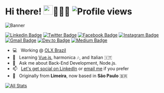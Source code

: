 # Hi there! <img src="https://raw.githubusercontent.com/MartinHeinz/MartinHeinz/master/wave.gif" width="30px">👱🏼‍♂️ ![Profile views](https://gpvc.arturio.dev/vinacovre)

![Banner](https://user-images.githubusercontent.com/10708745/90900850-69f29700-e3a0-11ea-9ec9-3d4124f2743c.png)

[![Linkedin Badge](https://img.shields.io/badge/-viniciuscovre-0072b1?style=flat&logo=Linkedin&logoColor=white&link=https://linkedin.com/in/viniciuscovre/)](https://linkedin.com/in/viniciuscovre/) [![Twitter Badge](https://img.shields.io/badge/-viniciuscovree-0072b1?style=flat&logo=Twitter&logoColor=white&color=00acee&link=https://twitter.com/viniciuscovree/)](https://twitter.com/viniciuscovree/) [![Facebook Badge](https://img.shields.io/badge/-viniciuscovre-0072b1?style=flat&logo=Facebook&logoColor=white&color=3b5998&link=https://facebook.com/viniciuscovre/)](https://facebook.com/viniciuscovre/) [![Instagram Badge](https://img.shields.io/badge/-viniciuscovree-0072b1?style=flat&logo=Instagram&logoColor=white&color=C13584&link=https://instagram.com/viniciuscovree/)](https://instagram.com/viniciuscovree/) [![Gmail Badge](https://img.shields.io/badge/-vinicius.covreassis@gmail.com-0072b1?style=flat&logo=Gmail&color=959595&link=mailto:vinicius.covreassis@gmail.com)](mailto:vinicius.covreassis@gmail.com) [![Dev.to Badge](https://img.shields.io/badge/-viniciuscovre-0072b1?style=flat&logo=Dev.to&logoColor=white&color=black&link=https://dev.to/viniciuscovre/)](https://dev.to/viniciuscovre/) [![Medium Badge](https://img.shields.io/badge/-viniciuscovre-0072b1?style=flat&logo=Medium&logoColor=white&color=black&link=https://medium.com/@viniciuscovre/)](https://medium.com/@viniciuscovre/)

- 💻 &nbsp; Working @ [OLX Brazil](https://github.com/olxbr)
- 🌱 &nbsp; Learning [Vue.js](https://vuejs.org/), harmonica :notes:, and Italian :it:
- 💬 &nbsp; Ask me about Back-End Development, Node.js.
- 📫 &nbsp; [Let's get social on LinkedIn](https://www.linkedin.com/in/vcovre) or [email me](mailto:vinicius.covreassis@gmail.com) if you prefer
- 📍 &nbsp; Originally from **Limeira**, now based in **São Paulo** 🇧🇷

[![All Stats](https://github-readme-stats-axpwmfcg3.vercel.app/api?username=vinacovre&count_private=true&show_icons=true&include_all_commits=true&hide=contribs&bg_color=00a591&title_color=073B3A&icon_color=073B3A&text_color=49393B)](https://github.com/vinacovre/github-readme-stats)
